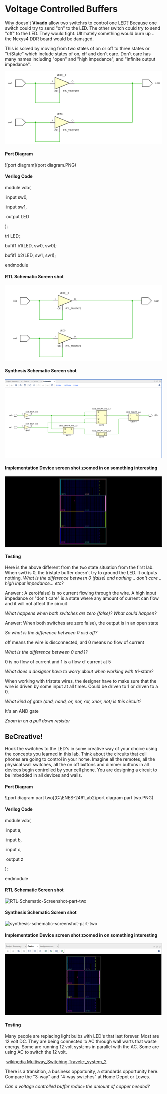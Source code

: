 # Voltage Controlled Buffers  
Why doesn't **Vivado** allow two switches to control one LED?  Because one switch could try to send "on" to the LED. The other switch could try to send "off" to the LED.  They would fight.  Ultimately something would burn up .. the Nexys4 DDR board would be damaged. 

This is solved by moving from two states of on or off to three states or "triState" which include states of on, off and don't care.  Don't care has many names including "open" and "high  impedance", and "infinite output impedance".



![1545961610045](1545961610045.png)



#### Port Diagram

![port diagram](port diagram.PNG)

#### Verilog Code

module vcb(

​	input sw0,

​	input sw1,

​	output LED

);

tri LED;

bufif1 b1(LED, sw0, sw0);

bufif1 b2(LED, sw1, sw1);

endmodule

#### RTL Schematic Screen shot

![RTL-Schematic-Screenshot](RTL-Schematic-Screenshot.PNG)

#### Synthesis Schematic Screen shot

![Synthesis-Schematic-Screen-shot](Synthesis-Schematic-Screen-shot-1549315588573.PNG)

#### Implementation Device screen shot zoomed in on something interesting  

![Implementation-Device-Screen-Shot-Zoomed-in-on-something-interesting](Implementation-Device-Screen-Shot-Zoomed-in-on-something-interesting.PNG)

#### Testing

Here is the above different from the two state situation from the first lab.  When sw0 is 0, the tristate buffer doesn't try to ground the LED. It outputs nothing. *What is the difference between 0 (false) and nothing .. don't care .. high input impedance... etc?* 

Answer :  A zero(false) is no current flowing through the wire. A high input impedance or "don't care" is a state where any amount of current can flow and it will not affect the circuit

*What happens when both switches are zero (false)? What could happen?*

Answer: When both switches are zero(false), the output is in an open state

*So what is the difference between 0 and off?* 

off means the wire is disconnected, and 0 means no flow of current

*What is the difference between 0 and 1?* 

0 is no flow of current and 1 is a flow of current at 5

*What does a designer have to worry about when working with tri-state?* 

When working with tristate wires, the designer have to make sure that the wire is driven by some input at all times. Could be driven to 1 or driven to a 0.

*What kind of gate (and, nand, or, nor, xor, xnor, not) is this circuit?*

It's an AND gate

*Zoom in on a pull down resistor*

## BeCreative!

Hook the switches to the LED's in some creative way of your choice using the concepts you learned in this lab.  Think about the circuits that cell phones are going to control in your home. Imagine all the remotes, all the physical wall switches, all the on off  buttons and dimmer buttons in all devices begin controlled by your cell phone. You are designing a circuit to be imbedded in all devices and walls. 

#### Port Diagram

![port diagram part two](C:\ENES-246\Lab2\port diagram part two.PNG)

#### Verilog Code

module vcb(

​	input a,

​	input b,

​	input c,

​	output z

);

endmodule

#### RTL Schematic Screen shot

![RTL-Schematic-Screenshot-part-two](C:\ENES-246\Lab2\RTL-Schematic-Screenshot-part-two.PNG)

#### Synthesis Schematic Screen shot

![synthesis-schematic-screenshot-part-two](C:\ENES-246\Lab2\synthesis-schematic-screenshot-part-two.PNG)

#### Implementation Device screen shot zoomed in on something interesting

![implementation-Device-Part-Two](implementation-Device-Part-Two.PNG)

#### Testing

Many people are replacing light bulbs with LED's that last forever. Most are 12 volt DC.  They are being connected to AC through wall warts that waste energy. Some are running 12 volt systems in parallel with the AC. Some are using AC to switch the 12 volt. 

​	[wikipedia Multiway_Switching Traveler_system_2](https://en.wikipedia.org/wiki/Multiway_switching#Traveler_system_2)

There is a transition, a business opportunity, a standards opportunity here.  Compare the "3-way" and "4-way switches" at Home Depot or Lowes.  

*Can a voltage controlled buffer reduce the amount of copper needed?*


